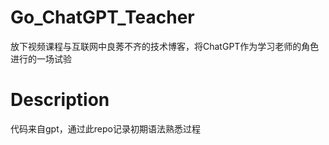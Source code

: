 # Go_ChatGPT_Teacher
放下视频课程与互联网中良莠不齐的技术博客，将ChatGPT作为学习老师的角色进行的一场试验

# Description
代码来自gpt，通过此repo记录初期语法熟悉过程
